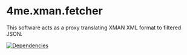 # 4me.xman.fetcher

This software acts as a proxy translating XMAN XML format to filtered JSON.

[![Dependencies](https://david-dm.org/devteamreims/4me.xman.fetcher.svg)](https://david-dm.org/devteamreims/4me.xman.fetcher)
